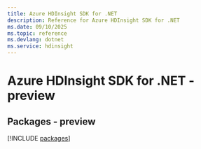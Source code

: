 ```yaml
---
title: Azure HDInsight SDK for .NET
description: Reference for Azure HDInsight SDK for .NET
ms.date: 09/10/2025
ms.topic: reference
ms.devlang: dotnet
ms.service: hdinsight
---
```

# Azure HDInsight SDK for .NET - preview
## Packages - preview
[!INCLUDE [packages](hdinsight-index.md)]